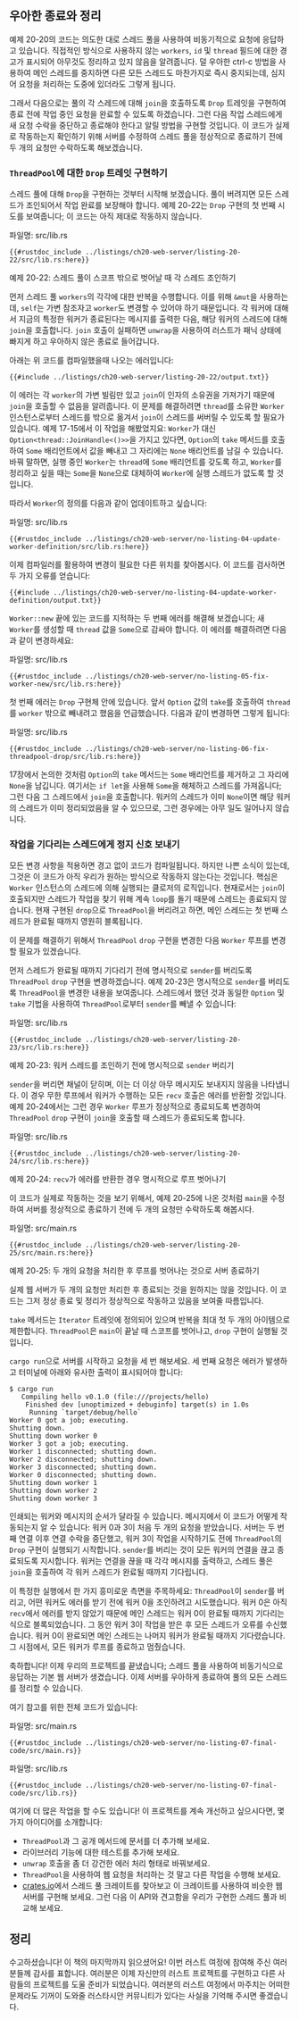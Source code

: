 ## 우아한 종료와 정리

예제 20-20의 코드는 의도한 대로 스레드 풀을 사용하여 비동기적으로
요청에 응답하고 있습니다. 직접적인 방식으로 사용하지 않는 `workers`,
`id` 및 `thread` 필드에 대한 경고가 표시되어 아무것도 정리하고 있지
않음을 알려줍니다. 덜 우아한 <span class="keystroke">ctrl-c</span>
방법을 사용하여 메인 스레드를 중지하면 다른 모든 스레드도 마찬가지로
즉시 중지되는데, 심지어 요청을 처리하는 도중에 있더라도 그렇게
됩니다.

그래서 다음으로는 풀의 각 스레드에 대해 `join`을 호출하도록 `Drop`
트레잇을 구현하여 종료 전에 작업 중인 요청을 완료할 수 있도록
하겠습니다. 그런 다음 작업 스레드에게 새 요청 수락을 중단하고 종료해야
한다고 알릴 방법을 구현할 것입니다. 이 코드가 실제로 작동하는지 확인하기
위해 서버를 수정하여 스레드 풀을 정상적으로 종료하기 전에 두 개의 요청만
수락하도록 해보겠습니다.

### `ThreadPool`에 대한 `Drop` 트레잇 구현하기

스레드 풀에 대해 `Drop`을 구현하는 것부터 시작해 보겠습니다. 풀이
버려지면 모든 스레드가 조인되어서 작업 완료를 보장해야 합니다.
예제 20-22는 `Drop` 구현의 첫 번째 시도를 보여줍니다; 이 코드는
아직 제대로 작동하지 않습니다.

<span class="filename">파일명: src/lib.rs</span>

```rust,ignore,does_not_compile
{{#rustdoc_include ../listings/ch20-web-server/listing-20-22/src/lib.rs:here}}
```

<span class="caption">예제 20-22: 스레드 풀이 스코프 밖으로 벗어날
때 각 스레드 조인하기</span>

먼저 스레드 풀 `workers`의 각각에 대한 반복을 수행합니다. 이를 위해
`&mut`을 사용하는데, `self`는 가변 참조자고 `worker`도 변경할 수
있어야 하기 때문입니다. 각 워커에 대해서 지금의 특정한 워커가 종료된다는
메시지를 출력한 다음, 해당 워커의 스레드에 대해 `join`을 호출합니다.
`join` 호출이 실패하면 `unwrap`을 사용하여 러스트가 패닉 상태에 빠지게
하고 우아하지 않은 종료로 들어갑니다.

아래는 위 코드를 컴파일했을때 나오는 에러입니다:

```console
{{#include ../listings/ch20-web-server/listing-20-22/output.txt}}
```

이 에러는 각 `worker`의 가변 빌림만 있고 `join`이 인자의 소유권을 가져가기
때문에 `join`을 호출할 수 없음을 알려줍니다. 이 문제를 해결하려면 `thread`를
소유한 `Worker` 인스턴스로부터 스레드를 밖으로 옮겨서 `join`이 스레드를
써버릴 수 있도록 할 필요가 있습니다. 예제 17-15에서 이 작업을 해봤었지요:
`Worker`가 대신 `Option<thread::JoinHandle<()>>`을 가지고 있다면,
`Option`의 `take` 메서드를 호출하여 `Some` 배리언트에서 값을 빼내고
그 자리에는 `None` 배리언트를 남길 수 있습니다. 바꿔 말하면, 실행 중인
`Worker`는 `thread`에 `Some` 배리언트를 갖도록 하고, `Worker`를 정리하고
싶을 때는 `Some`을 `None`으로 대체하여 `Worker`에 실행 스레드가 없도록
할 것입니다.

따라서 `Worker`의 정의를 다음과 같이 업데이트하고 싶습니다:

<span class="filename">파일명: src/lib.rs</span>

```rust,ignore,does_not_compile
{{#rustdoc_include ../listings/ch20-web-server/no-listing-04-update-worker-definition/src/lib.rs:here}}
```

이제 컴파일러를 활용하여 변경이 필요한 다른 위치를 찾아봅시다.
이 코드를 검사하면 두 가지 오류를 얻습니다:

```console
{{#include ../listings/ch20-web-server/no-listing-04-update-worker-definition/output.txt}}
```

`Worker::new` 끝에 있는 코드를 지적하는 두 번째 에러를 해결해
보겠습니다; 새 `Worker`를 생성할 때 `thread` 값을 `Some`으로
감싸야 합니다. 이 에러를 해결하려면 다음과 같이 변경하세요:

<span class="filename">파일명: src/lib.rs</span>

```rust,ignore,does_not_compile
{{#rustdoc_include ../listings/ch20-web-server/no-listing-05-fix-worker-new/src/lib.rs:here}}
```

첫 번째 에러는 `Drop` 구현체 안에 있습니다. 앞서 `Option` 값의 `take`를
호출하여 `thread`를 `worker` 밖으로 빼내려고 했음을 언급했습니다. 다음과
같이 변경하면 그렇게 됩니다:

<span class="filename">파일명: src/lib.rs</span>

```rust,ignore,not_desired_behavior
{{#rustdoc_include ../listings/ch20-web-server/no-listing-06-fix-threadpool-drop/src/lib.rs:here}}
```

17장에서 논의한 것처럼 `Option`의 `take` 메서드는 `Some` 배리언트를
제거하고 그 자리에 `None`을 남깁니다. 여기서는 `if let`을 사용해 `Some`을
해체하고 스레드를 가져옵니다; 그런 다음 그 스레드에서 `join`을 호출합니다.
워커의 스레드가 이미 `None`이면 해당 워커의 스레드가 이미 정리되었음을 알 수
있으므로, 그런 경우에는 아무 일도 일어나지 않습니다.

### 작업을 기다리는 스레드에게 정지 신호 보내기

모든 변경 사항을 적용하면 경고 없이 코드가 컴파일됩니다. 하지만 나쁜
소식이 있는데, 그것은 이 코드가 아직 우리가 원하는 방식으로 작동하지
않는다는 것입니다. 핵심은 `Worker` 인스턴스의 스레드에 의해 실행되는
클로저의 로직입니다. 현재로서는 `join`이 호출되지만 스레드가 작업을
찾기 위해 계속 `loop`를 돌기 때문에 스레드는 종료되지 않습니다. 현재
구현된 `drop`으로 `ThreadPool`을 버리려고 하면, 메인 스레드는 첫 번째
스레드가 완료될 때까지 영원히 블록됩니다.

이 문제를 해결하기 위해서 `ThreadPool` `drop` 구현을 변경한 다음
`Worker` 루프를 변경할 필요가 있겠습니다.

먼저 스레드가 완료될 때까지 기다리기 전에 명시적으로 `sender`를
버리도록 `ThreadPool` `drop` 구현을 변경하겠습니다. 예제 20-23은
명시적으로 `sender`를 버리도록 `ThreadPool`을 변경한 내용을 보여줍니다.
스레드에서 했던 것과 동일한 `Option` 및 `take` 기법을 사용하여
`ThreadPool`로부터 `sender`를 빼낼 수 있습니다:

<span class="filename">파일명: src/lib.rs</span>

```rust,noplayground,not_desired_behavior
{{#rustdoc_include ../listings/ch20-web-server/listing-20-23/src/lib.rs:here}}
```

<span class="caption">예제 20-23: 워커 스레드를 조인하기 전에
명시적으로 `sender` 버리기</span>

`sender`을 버리면 채널이 닫히며, 이는 더 이상 아무 메시지도 보내지지
않음을 나타냅니다. 이 경우 무한 루프에서 워커가 수행하는 모든 `recv`
호출은 에러를 반환할 것입니다. 예제 20-24에서는 그런 경우 `Worker`
루프가 정상적으로 종료되도록 변경하여 `ThreadPool` `drop` 구현이
`join`을 호출할 때 스레드가 종료되도록 합니다.

<span class="filename">파일명: src/lib.rs</span>

```rust,noplayground
{{#rustdoc_include ../listings/ch20-web-server/listing-20-24/src/lib.rs:here}}
```

<span class="caption">예제 20-24: `recv`가 에러를 반환한 경우
명시적으로 루프 벗어나기</span>

이 코드가 실제로 작동하는 것을 보기 위해서, 예제 20-25에 나온 것처럼 `main`을
수정하여 서버를 정상적으로 종료하기 전에 두 개의 요청만 수락하도록 해봅시다.

<span class="filename">파일명: src/main.rs</span>

```rust,ignore
{{#rustdoc_include ../listings/ch20-web-server/listing-20-25/src/main.rs:here}}
```

<span class="caption">예제 20-25: 두 개의 요청을 처리한 후 루프를
벗어나는 것으로 서버 종료하기</span>

실제 웹 서버가 두 개의 요청만 처리한 후 종료되는 것을 원하지는 않을
것입니다. 이 코드는 그저 정상 종료 및 정리가 정상적으로 작동하고 있음을
보여줄 따름입니다.

`take` 메서드는 `Iterator` 트레잇에 정의되어 있으며 반복을 최대 첫
두 개의 아이템으로 제한합니다. `ThreadPool`은 `main`이 끝날 때 스코프를
벗어나고, `drop` 구현이 실행될 것입니다.

`cargo run`으로 서버를 시작하고 요청을 세 번 해보세요. 세 번째 요청은
에러가 발생하고 터미널에 아래와 유사한 출력이 표시되어야 합니다:

<!-- manual-regeneration
cd listings/ch20-web-server/listing-20-25
cargo run
curl http://127.0.0.1:7878
curl http://127.0.0.1:7878
curl http://127.0.0.1:7878
third request will error because server will have shut down
copy output below
Can't automate because the output depends on making requests
-->

```console
$ cargo run
   Compiling hello v0.1.0 (file:///projects/hello)
    Finished dev [unoptimized + debuginfo] target(s) in 1.0s
     Running `target/debug/hello`
Worker 0 got a job; executing.
Shutting down.
Shutting down worker 0
Worker 3 got a job; executing.
Worker 1 disconnected; shutting down.
Worker 2 disconnected; shutting down.
Worker 3 disconnected; shutting down.
Worker 0 disconnected; shutting down.
Shutting down worker 1
Shutting down worker 2
Shutting down worker 3
```

인쇄되는 워커와 메시지의 순서가 달라질 수 있습니다. 메시지에서
이 코드가 어떻게 작동되는지 알 수 있습니다: 워커 0과 3이 처음 두 개의
요청을 받았습니다. 서버는 두 번째 연결 이후 연결 수락을 중단했고, 워커
3이 작업을 시작하기도 전에 `ThreadPool`의 `Drop` 구현이 실행되기
시작합니다. `sender`를 버리는 것이 모든 워커의 연결을 끊고 종료되도록
지시합니다. 워커는 연결을 끊을 때 각각 메시지를 출력하고, 스레드 풀은
`join`을 호출하여 각 워커 스레드가 완료될 때까지 기다립니다.

이 특정한 실행에서 한 가지 흥미로운 측면을 주목하세요: `ThreadPool`이
`sender`를 버리고, 어떤 워커도 에러를 받기 전에 워커 0을 조인하려고
시도했습니다. 워커 0은 아직 `recv`에서 에러를 받지 않았기 때문에 메인
스레드는 워커 0이 완료될 때까지 기다리는 식으로 블록되었습니다. 그 동안
워커 3이 작업을 받은 후 모든 스레드가 오류를 수신했습니다. 워커 0이
완료되면 메인 스레드는 나머지 워커가 완료될 때까지 기다렸습니다. 그 시점에서,
모든 워커가 루프를 종료하고 멈췄습니다.

축하합니다! 이제 우리의 프로젝트를 끝냈습니다; 스레드 풀을 사용하여
비동기식으로 응답하는 기본 웹 서버가 생겼습니다. 이제 서버를 우아하게
종료하여 풀의 모든 스레드를 정리할 수 있습니다.

여기 참고를 위한 전체 코드가 있습니다:

<span class="filename">파일명: src/main.rs</span>

```rust,ignore
{{#rustdoc_include ../listings/ch20-web-server/no-listing-07-final-code/src/main.rs}}
```

<span class="filename">파일명: src/lib.rs</span>

```rust,noplayground
{{#rustdoc_include ../listings/ch20-web-server/no-listing-07-final-code/src/lib.rs}}
```

여기에 더 많은 작업을 할 수도 있습니다! 이 프로젝트를 계속 개선하고 싶으시다면,
몇 가지 아이디어를 소개합니다:

* `ThreadPool`과 그 공개 메서드에 문서를 더 추가해 보세요.
* 라이브러리 기능에 대한 테스트를 추가해 보세요.
* `unwrap` 호출을 좀 더 강건한 에러 처리 형태로 바꿔보세요.
* `ThreadPool`을 사용하여 웹 요청을 처리하는 것 말고 다른 작업을 수행해 보세요.
* [crates.io](https://crates.io/)에서 스레드 풀 크레이트를 찾아보고 이
  크레이트를 사용하여 비슷한 웹 서버를 구현해 보세요. 그런 다음 이 API와
  견고함을 우리가 구현한 스레드 풀과 비교해 보세요.

## 정리

수고하셨습니다! 이 책의 마지막까지 읽으셨어요! 이번 러스트 여정에 참여해 주신
여러분들께 감사를 표합니다. 여러분은 이제 자신만의 러스트 프로젝트를 구현하고
다른 사람들의 프로젝트를 도울 준비가 되었습니다. 여러분의 러스트 여정에서
마주치는 어떠한 문제라도 기꺼이 도와줄 러스타시안 커뮤니티가 있다는 사실을
기억해 주시면 좋겠습니다.
